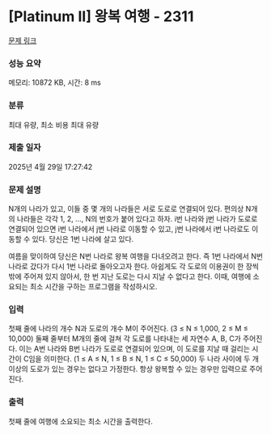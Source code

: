 # [Platinum II] 왕복 여행 - 2311 

[문제 링크](https://www.acmicpc.net/problem/2311) 

### 성능 요약

메모리: 10872 KB, 시간: 8 ms

### 분류

최대 유량, 최소 비용 최대 유량

### 제출 일자

2025년 4월 29일 17:27:42

### 문제 설명

<p>N개의 나라가 있고, 이들 중 몇 개의 나라들은 서로 도로로 연결되어 있다. 편의상 N개의 나라들은 각각 1, 2, ..., N의 번호가 붙어 있다고 하자. i번 나라와 j번 나라가 도로로 연결되어 있으면 i번 나라에서 j번 나라로 이동할 수 있고, j번 나라에서 i번 나라로도 이동할 수 있다. 당신은 1번 나라에 살고 있다.</p>

<p>여름을 맞이하여 당신은 N번 나라로 왕복 여행을 다녀오려고 한다. 즉 1번 나라에서 N번 나라로 갔다가 다시 1번 나라로 돌아오고자 한다. 아쉽게도 각 도로의 이용권이 한 장씩밖에 주어져 있지 않아서, 한 번 지난 도로는 다시 지날 수 없다고 한다. 이때, 여행에 소요되는 최소 시간을 구하는 프로그램을 작성하시오.</p>

### 입력 

 <p>첫째 줄에 나라의 개수 N과 도로의 개수 M이 주어진다. (3 ≤ N ≤ 1,000, 2 ≤ M ≤ 10,000) 둘째 줄부터 M개의 줄에 걸쳐 각 도로를 나타내는 세 자연수 A, B, C가 주어진다. 이는 A번 나라와 B번 나라가 도로로 연결되어 있으며, 이 도로를 지날 때 걸리는 시간이 C임을 의미한다. (1 ≤ A ≤ N, 1 ≤ B ≤ N, 1 ≤ C ≤ 50,000) 두 나라 사이에 두 개 이상의 도로가 있는 경우는 없다고 가정한다. 항상 왕복할 수 있는 경우만 입력으로 주어진다.</p>

### 출력 

 <p>첫째 줄에 여행에 소요되는 최소 시간을 출력한다.</p>

